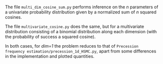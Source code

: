 The file `multi_dim_cosine_sum.py` performs inference on the *n* parameters of a univariate probability distribution given by a normalized sum of *n* squared cosines. 

The file `multivariate_cosine.py` does the same, but for a multivariate distribution consisting of a binomial distribution along each dimension (with the probability of success a squared cosine).

In both cases, for *dim=1* the problem reduces to that of `Precession frequency estimation/precession_1d_HSMC.py`, apart from some differences in the implementation and plotted quantities.
